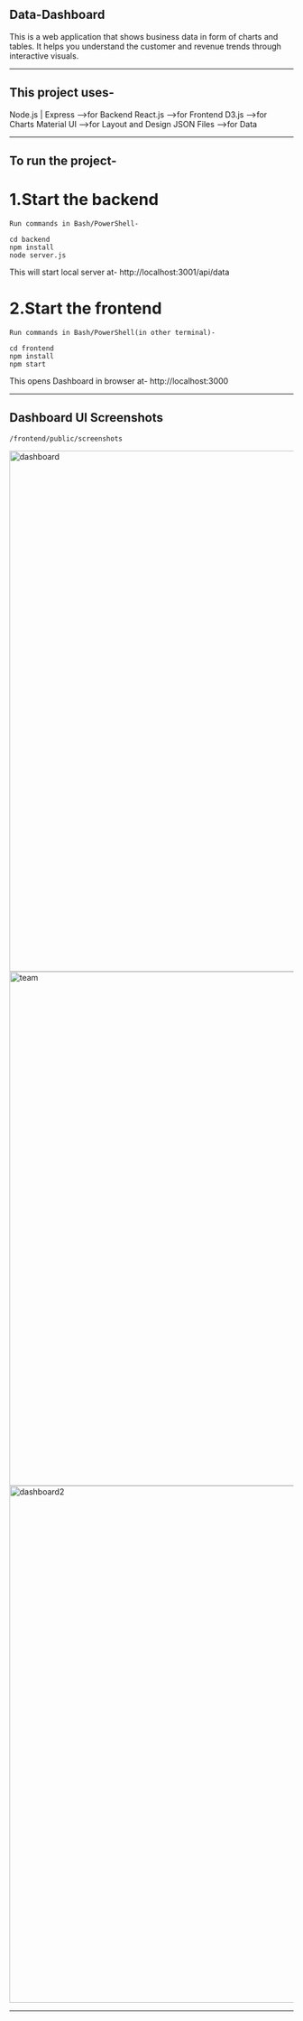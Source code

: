 ## Data-Dashboard ##

This is a web application that shows business data in form of charts and tables.
It helps you understand the customer and revenue trends through interactive visuals.

------------------------------------------------------------------------------------------

## This project uses- ##

Node.js | Express -->for Backend
React.js -->for Frontend
D3.js -->for Charts
Material UI -->for Layout and Design
JSON Files -->for Data

--------------------------------------------------------------------------------------------

## To run the project- ##

 # 1.Start the backend
    Run commands in Bash/PowerShell-
    
    cd backend
    npm install
    node server.js
    
This will start local server at- 
    http://localhost:3001/api/data

# 2.Start the frontend 
    Run commands in Bash/PowerShell(in other terminal)-
    
    cd frontend
    npm install
    npm start
    
This opens Dashboard in browser at-
    http://localhost:3000

------------------------------------------------------------------------------------------------------

## Dashboard UI Screenshots ##

    /frontend/public/screenshots

<img width="1878" height="923" alt="dashboard" src="https://github.com/user-attachments/assets/880cb4ef-1964-40a1-bc3c-d8cd59c5b870" />
<img width="1897" height="911" alt="team" src="https://github.com/user-attachments/assets/c46e5a64-f88e-4ef1-a0bf-8002d477f5fb" />
<img width="1887" height="916" alt="dashboard2" src="https://github.com/user-attachments/assets/3cca6151-22bc-4d2b-bfd0-c266fdc0b8c7" />


---------------------------------------------------------------------------------------------------------

